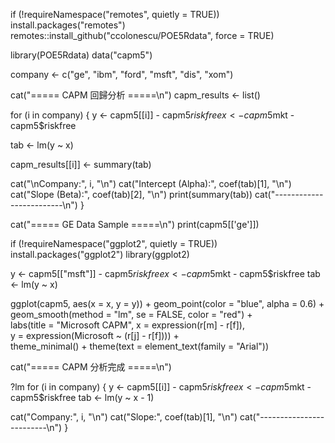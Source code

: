 
if (!requireNamespace("remotes", quietly = TRUE)) install.packages("remotes")
remotes::install_github("ccolonescu/POE5Rdata", force = TRUE)


library(POE5Rdata)
data("capm5")


company <- c("ge", "ibm", "ford", "msft", "dis", "xom")


cat("===== CAPM 回歸分析 =====\n")
capm_results <- list()  

for (i in company) {
  y <- capm5[[i]] - capm5$riskfree  
  x <- capm5$mkt - capm5$riskfree    
  

  tab <- lm(y ~ x)
  

  capm_results[[i]] <- summary(tab)
  
  
  cat("\nCompany:", i, "\n")
  cat("Intercept (Alpha):", coef(tab)[1], "\n")
  cat("Slope (Beta):", coef(tab)[2], "\n")
  print(summary(tab))
  cat("-------------------------\n")
}


cat("===== GE Data Sample =====\n")
print(capm5[['ge']])


if (!requireNamespace("ggplot2", quietly = TRUE)) install.packages("ggplot2")
library(ggplot2)


y <- capm5[["msft"]] - capm5$riskfree
x <- capm5$mkt - capm5$riskfree
tab <- lm(y ~ x)


ggplot(capm5, aes(x = x, y = y)) +
  geom_point(color = "blue", alpha = 0.6) +  
  geom_smooth(method = "lm", se = FALSE, color = "red") +  
  labs(title = "Microsoft CAPM",
       x = expression(r[m] - r[f]),  
       y = expression(Microsoft ~ (r[j] - r[f]))) +  
  theme_minimal() +
  theme(text = element_text(family = "Arial"))

cat("===== CAPM 分析完成 =====\n")


?lm
for (i in company) {
  y <- capm5[[i]] - capm5$riskfree
  x <- capm5$mkt - capm5$riskfree
  tab <- lm(y ~ x - 1)
  
  cat("Company:", i, "\n")
  cat("Slope:", coef(tab)[1], "\n")
  cat("-------------------------\n")
}
